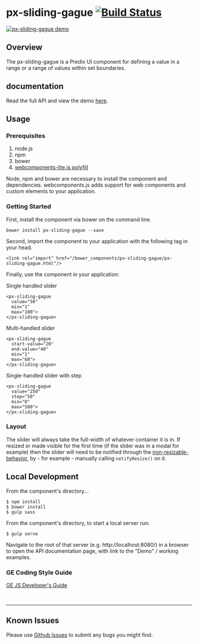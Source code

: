 # px-sliding-gague [![Build Status](https://travis-ci.org/PredixDev/px-sliding-gague.svg?branch=master)](https://travis-ci.org/PredixDev/px-sliding-gague)

[![px-sliding-gague demo](px-sliding-gauge12.png?raw=true)](https://github.com/PredixDev/px-sliding-gague)

## Overview

The px-sliding-gague is a Predix UI component for defining a value in a range or a range of values within set boundaries.

## documentation

Read the full API and view the demo [here](https://predixdev.github.io/px-sliding-gague).

## Usage

### Prerequisites
1. node.js
2. npm
3. bower
4. [webcomponents-lite.js polyfill](https://github.com/webcomponents/webcomponentsjs)

Node, npm and bower are necessary to install the component and dependencies. webcomponents.js adds support for web components and custom elements to your application.

### Getting Started

First, install the component via bower on the command line.

```
bower install px-sliding-gague --save
```

Second, import the component to your application with the following tag in your head.

```
<link rel="import" href="/bower_components/px-sliding-gague/px-sliding-gague.html"/>
```

Finally, use the component in your application:

Single handled slider
```
<px-sliding-gague
  value="50"
  min="1"
  max="100">
</px-sliding-gague>
```

Multi-handled slider
```
<px-sliding-gague
  start-value="20"
  end-value="40"
  min="1"
  max="60">
</px-sliding-gague>
```

Single-handled slider with step
```
<px-sliding-gague
  value="250"
  step="50"
  min="0"
  max="500">
</px-sliding-gague>
```

### Layout

The slider will always take the full-width of whatever container it is in.
If resized or made visible for the first time (if the slider was in a modal for example) then the slider will need to be notified through the [iron-resizable-behavior](https://elements.polymer-project.org/elements/iron-resizable-behavior?active=Polymer.IronResizableBehavior), by - for example - manually calling `notifyResize()` on it.


## Local Development

From the component's directory...

```
$ npm install
$ bower install
$ gulp sass
```

From the component's directory, to start a local server run:

```
$ gulp serve
```

Navigate to the root of that server (e.g. http://localhost:8080/) in a browser to open the API documentation page, with link to the "Demo" / working examples.


### GE Coding Style Guide
[GE JS Developer's Guide](https://github.com/GeneralElectric/javascript)

<br />
<hr />

## Known Issues

Please use [Github Issues](https://github.com/PredixDev/px-sliding-gague/issues) to submit any bugs you might find.
